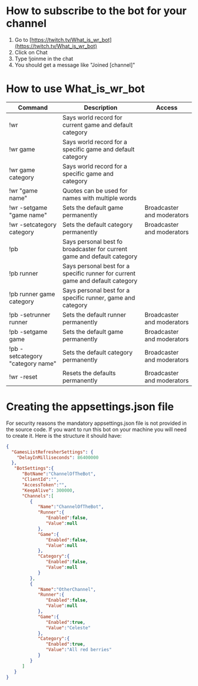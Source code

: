 # How to subscribe to the bot for your channel
1. Go to [https://twitch.tv/What_is_wr_bot](https://twitch.tv/What_is_wr_bot)
2. Click on Chat
3. Type !joinme in the chat
4. You should get a message like "Joined [channel]"

# How to use What_is_wr_bot
| Command | Description | Access |
| ----------- | ----------- | ----------- |
| !wr | Says world record for current game and default category |
| !wr game | Says world record for a specific game and default category |
| !wr game category | Says world record for a specific game and category |
| !wr "game name" | Quotes can be used for names with multiple words |
| !wr -setgame "game name" | Sets the default game permanently | Broadcaster and moderators |
| !wr -setcategory category | Sets the default category permanently | Broadcaster and moderators |
| !pb | Says personal best fo broadcaster for current game and default category |
| !pb runner | Says personal best for a specific runner for current game and default category |
| !pb runner game category | Says personal best for a specific runner, game and category |
| !pb -setrunner runner | Sets the default runner permanently | Broadcaster and moderators |
| !pb -setgame game | Sets the default game permanently | Broadcaster and moderators |
| !pb -setcategory "category name" | Sets the default category permanently | Broadcaster and moderators |
| !wr -reset | Resets the defaults permanently | Broadcaster and moderators |

# Creating the appsettings.json file
For security reasons the mandatory appsettings.json file is not provided in the source code. If you want to run this bot on your machine you will need to create it. Here is the structure it should have:
````json
{
  "GamesListRefresherSettings": {
    "DelayInMilliseconds": 86400000
  },
   "BotSettings":{
      "BotName":"ChannelOfTheBot",
      "ClientId":"",
      "AccessToken":"",
      "KeepAlive": 300000,
      "Channels":[
         {
            "Name":"ChannelOfTheBot",
            "Runner":{
               "Enabled":false,
               "Value":null
            },
            "Game":{
               "Enabled":false,
               "Value":null
            },
            "Category":{
               "Enabled":false,
               "Value":null
            }
         },
         {
            "Name":"OtherChannel",
            "Runner":{
               "Enabled":false,
               "Value":null
            },
            "Game":{
               "Enabled":true,
               "Value":"Celeste"
            },
            "Category":{
               "Enabled":true,
               "Value":"All red berries"
            }
         }
      ]
   }
}
````